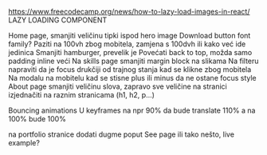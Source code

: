 https://www.freecodecamp.org/news/how-to-lazy-load-images-in-react/ LAZY LOADING COMPONENT

Home page, smanjiti veličinu tipki ispod hero image
Download button font family?
Paziti na 100vh zbog mobitela, zamjena s 100dvh ili kako već ide jedinica
Smanjiti hamburger, prevelik je
Povećati back to top, možda samo padding inline veći
Na skills page smanjiti margin block na slikama
Na filteru napraviti da je focus drukčiji od trajnog stanja kad se klikne zbog mobitela
Na modalu na mobitelu kad se stisne plus ili minus da ne ostane focus style
About page smanjiti veličinu slova, zapravo sve veličine na stranici izjednačiti na raznim stranicama (h1, h2, p...)

Bouncing animations
U keyframes na npr 90% da bude translate 110% a na 100% bude 100%

na portfolio stranice dodati dugme poput See page ili tako nešto, live example?
